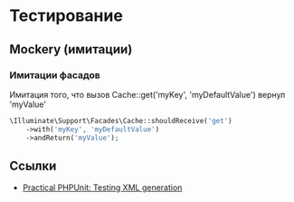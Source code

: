 # Тестирование

## Mockery (имитации)

### Имитации фасадов

Имитация того, что вызов Cache::get('myKey', 'myDefaultValue') вернул 'myValue'

```php
\Illuminate\Support\Facades\Cache::shouldReceive('get')
    ->with('myKey', 'myDefaultValue')
    ->andReturn('myValue');
```

## Ссылки

- [Practical PHPUnit: Testing XML generation](https://qafoo.com/blog/007_practical_phpunit_testing_xml_generation.html)
